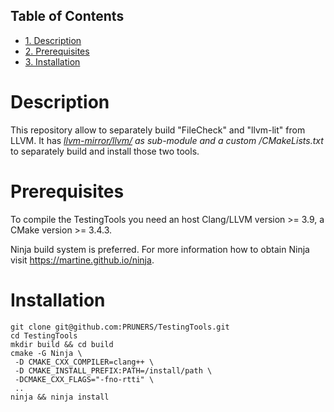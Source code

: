 <div id="table-of-contents">
<h2>Table of Contents</h2>
<div id="text-table-of-contents">
<ul>
<li><a href="#org98f9835">1. Description</a></li>
<li><a href="#org3d7b546">2. Prerequisites</a></li>
<li><a href="#orge6a0a1a">3. Installation</a></li>
</ul>
</div>
</div>


<a id="org98f9835"></a>

# Description

This repository allow to separately build "FileCheck" and "llvm-lit"
from LLVM. It has *[llvm-mirror/llvm/](https://github.com/llvm-mirror/llvm.git) as sub-module and a custom
/CMakeLists.txt* to separately build and install those two tools.


<a id="org3d7b546"></a>

# Prerequisites

To compile the TestingTools you need an host Clang/LLVM version >= 3.9, a
CMake version >= 3.4.3.

Ninja build system is preferred. For more information how to obtain
Ninja visit <https://martine.github.io/ninja>.


<a id="orge6a0a1a"></a>

# Installation

    git clone git@github.com:PRUNERS/TestingTools.git
    cd TestingTools
    mkdir build && cd build
    cmake -G Ninja \
     -D CMAKE_CXX_COMPILER=clang++ \
     -D CMAKE_INSTALL_PREFIX:PATH=/install/path \
     -DCMAKE_CXX_FLAGS="-fno-rtti" \
     ..
    ninja && ninja install
